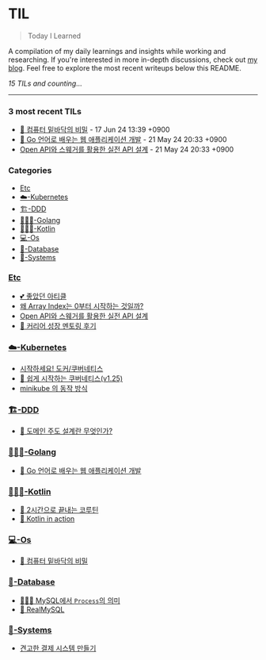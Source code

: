# TIL
> Today I Learned

A compilation of my daily learnings and insights while working and researching.
If you're interested in more in-depth discussions, check out [my blog][1].
Feel free to explore the most recent writeups below this README.


_15 TILs and counting..._

---

### 3 most recent TILs

- [📖 컴퓨터 밑바닥의 비밀](💻-Os/the-secret-of-computer.md) - 17 Jun 24 13:39 +0900
- [📖 Go 언어로 배우는 웹 애플리케이션 개발](👩🏻‍💻-Golang/DONE-web-application-development.md) - 21 May 24 20:33 +0900
- [Open API와 스웨거를 활용한 실전 API 설계](Etc/open-api.md) - 21 May 24 20:33 +0900

### Categories

- [Etc](#etc)
- [☁️-Kubernetes](#☁️-kubernetes)
- [🏗️-DDD](#🏗️-ddd)
- [👩🏻‍💻-Golang](#👩🏻‍💻-golang)
- [👩🏻‍💻-Kotlin](#👩🏻‍💻-kotlin)
- [💻-Os](#💻-os)
- [💾-Database](#💾-database)
- [🚧-Systems](#🚧-systems)

### [Etc](#etc)
- [💕 좋았던 아티클](Etc/Reference-articles.md)
- [왜 Array Index는 0부터 시작하는 것일까?](Etc/Why-does-the-Array-Index-start-from-Zero.md)
- [Open API와 스웨거를 활용한 실전 API 설계](Etc/open-api.md)
- [👀 커리어 성장 멘토링 후기](Etc/udemy-career-mentoring.md)

### [☁️-Kubernetes](#☁️-kubernetes)
- [시작하세요! 도커/쿠버네티스](☁️-Kubernetes/getting-started-with-docker-kubernetes.md)
- [🎥 쉽게 시작하는 쿠버네티스(v1.25)](☁️-Kubernetes/kubernetes-start.md)
- [minikube 의  동작 방식](☁️-Kubernetes/miniKube-practice.md)

### [🏗️-DDD](#🏗️-ddd)
- [📖 도메인 주도 설계란 무엇인가?](🏗️-DDD/domain-driven-design-quickly.md)

### [👩🏻‍💻-Golang](#👩🏻‍💻-golang)
- [📖 Go 언어로 배우는 웹 애플리케이션 개발](👩🏻‍💻-Golang/DONE-web-application-development.md)

### [👩🏻‍💻-Kotlin](#👩🏻‍💻-kotlin)
- [📖 2시간으로 끝내는 코루틴](👩🏻‍💻-Kotlin/2hours-for-coroutine.md)
- [📖 Kotlin in action](👩🏻‍💻-Kotlin/kotlin-in-action.md)

### [💻-Os](#💻-os)
- [📖 컴퓨터 밑바닥의 비밀](💻-Os/the-secret-of-computer.md)

### [💾-Database](#💾-database)
- [👩🏻‍💻 MySQL에서 `Process`의 의미](💾-Database/MySQL에서-Process의-의미.md)
- [📖 RealMySQL](💾-Database/real-mysql.md)

### [🚧-Systems](#🚧-systems)
- [견고한 결제 시스템 만들기](🚧-Systems/Payment-system.md)

[1]: https://new-pow.tistory.com

